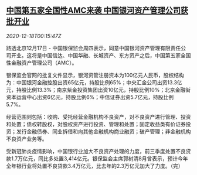 <!--1608250993000-->
[中国第五家全国性AMC来袭 中国银河资产管理公司获批开业](https://cn.reuters.com/article/amc-china-galaxy-1217-thur-idCNKBS28S013)
------

<div><i>2020-12-18T00:15:47Z</i></div><p>路透北京12月17日 - 中国银保监会周四表示，同意中国银河资产管理有限责任公司开业。这将是中国信达、中国华融、长城资产、东方资产之后，中国第五家全国性金融资产管理公司（AMC）。</p><p>银保监会官网的批复文件显示，银河资管注册资本为100亿元人民币，股权结构为：中国银河金融控股出资65亿元，持股比例65%；中央汇金公司出资13.3亿元，持股比例13.3%；南京紫金投资集团出资10亿元，持股比例10%；北京金融街资本运营中心出资6亿元，持股比例6%；中信证券出资5.7亿元，持股比例5.7%。</p><p>经营范围则包括：收购、受托经营金融机构不良资产，对不良资产进行管理、投资和处置；债权转股权，对股权资产进行投资、管理和处置；固定收益类有价证券投资；发行金融债券、同业拆借和向其他金融机构商业融资；破产管理；非金融机构不良资产业务等。</p><p>受新冠肺炎疫情影响，中国银行业加大不良资产处理的力度，前三季度处置不良贷款1.7万亿元，同比多处置3,414亿元。银保监会主席郭树清8月曾表示，预计今年全年银行业将处置不良贷款3.4万亿元，比去年的2.3万亿元加大了力度。（完）</p>
